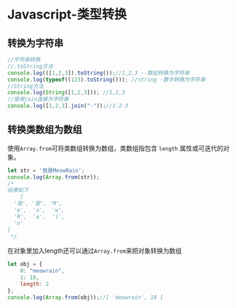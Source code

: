 # Javascript-类型转换

## 转换为字符串

```javascript
//字符串转换
//.toString方法
console.log(([1,2,3]).toString());//1,2,3 --数组转换为字符串
console.log(typeof((123).toString())); //string -数字转换为字符串
//String方法
console.log(String([1,2,3])); //1,2,3
//使用join连接为字符串
console.log([1,2,3].join("-"));//1-2-3

```

## 转换类数组为数组

使用`Array.from`可将类数组转换为数组，类数组指包含 `length` 属性或可迭代的对象。

```javascript
let str = '我是MeowRain';
console.log(Array.from(str));
/* 
结果如下
    [
  '我', '是', 'M',
  'e',  'o',  'w',
  'R',  'a',  'i',
  'n'
]
 */


```



在对象里加入length还可以通过`Array.from`来把对象转换为数组

```javascript
let obj = {
    0: "meowrain",
    1: 18,
    length: 2
};
console.log(Array.from(obj));//[ 'meowrain', 18 ]

```

